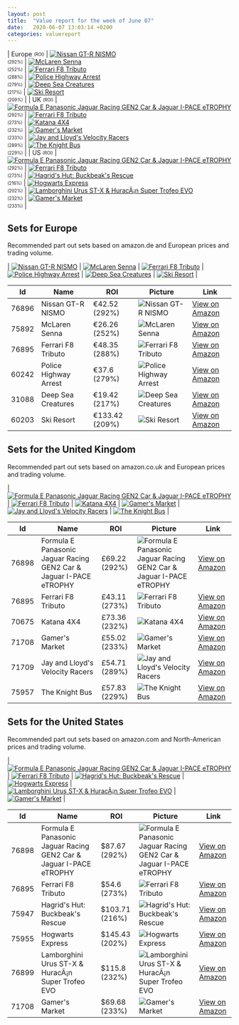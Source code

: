 ```yaml
---
layout: post
title:  "Value report for the week of June 07"
date:   2020-06-07 13:03:14 +0200
categories: valuereport
---
```


| Europe <sub><sup>(ROI)</sup></sub> | [![Nissan GT-R NISMO](https://images.brickset.com/sets/small/76896-1.jpg "Nissan GT-R NISMO")](https://amzn.to/2zZoRzu)<br><sub><sup>(292%)</sup></sub> | [![McLaren Senna](https://images.brickset.com/sets/small/75892-1.jpg "McLaren Senna")](https://amzn.to/3ezCfth)<br><sub><sup>(252%)</sup></sub> | [![Ferrari F8 Tributo](https://images.brickset.com/sets/small/76895-1.jpg "Ferrari F8 Tributo")](https://amzn.to/3cNrNOw)<br><sub><sup>(288%)</sup></sub> | [![Police Highway Arrest](https://images.brickset.com/sets/small/60242-1.jpg "Police Highway Arrest")](https://amzn.to/2Y3MMX6)<br><sub><sup>(279%)</sup></sub> | [![Deep Sea Creatures](https://images.brickset.com/sets/small/31088-1.jpg "Deep Sea Creatures")](https://amzn.to/3cFC6Dl)<br><sub><sup>(217%)</sup></sub> | [![Ski Resort](https://images.brickset.com/sets/small/60203-1.jpg "Ski Resort")](https://amzn.to/2XDhzuI)<br><sub><sup>(209%)</sup></sub> |
| UK <sub><sup>(ROI)</sup></sub> | [![Formula E Panasonic Jaguar Racing GEN2 Car & Jaguar I-PACE eTROPHY](https://images.brickset.com/sets/small/76898-1.jpg "Formula E Panasonic Jaguar Racing GEN2 Car & Jaguar I-PACE eTROPHY")](https://amzn.to/2XEpzvr)<br><sub><sup>(292%)</sup></sub> | [![Ferrari F8 Tributo](https://images.brickset.com/sets/small/76895-1.jpg "Ferrari F8 Tributo")](https://amzn.to/3dS3gIk)<br><sub><sup>(273%)</sup></sub> | [![Katana 4X4](https://images.brickset.com/sets/small/70675-1.jpg "Katana 4X4")](https://amzn.to/36LnsJm)<br><sub><sup>(232%)</sup></sub> | [![Gamer's Market](https://images.brickset.com/sets/small/71708-1.jpg "Gamer's Market")](https://amzn.to/2Xh1DOO)<br><sub><sup>(233%)</sup></sub> | [![Jay and Lloyd's Velocity Racers](https://images.brickset.com/sets/small/71709-1.jpg "Jay and Lloyd's Velocity Racers")](https://amzn.to/2TWzTg8)<br><sub><sup>(289%)</sup></sub> | [![The Knight Bus](https://images.brickset.com/sets/small/75957-1.jpg "The Knight Bus")](https://amzn.to/36OFiLB)<br><sub><sup>(229%)</sup></sub> |
| US <sub><sup>(ROI)</sup></sub> | [![Formula E Panasonic Jaguar Racing GEN2 Car & Jaguar I-PACE eTROPHY](https://images.brickset.com/sets/small/76898-1.jpg "Formula E Panasonic Jaguar Racing GEN2 Car & Jaguar I-PACE eTROPHY")](https://amzn.to/379lCCr)<br><sub><sup>(292%)</sup></sub> | [![Ferrari F8 Tributo](https://images.brickset.com/sets/small/76895-1.jpg "Ferrari F8 Tributo")](https://amzn.to/30iCNjA)<br><sub><sup>(273%)</sup></sub> | [![Hagrid's Hut: Buckbeak's Rescue](https://images.brickset.com/sets/small/75947-1.jpg "Hagrid's Hut: Buckbeak's Rescue")](https://amzn.to/2ZTgHUw)<br><sub><sup>(216%)</sup></sub> | [![Hogwarts Express](https://images.brickset.com/sets/small/75955-1.jpg "Hogwarts Express")](https://amzn.to/3dFOaG7)<br><sub><sup>(202%)</sup></sub> | [![Lamborghini Urus ST-X & HuracÃ¡n Super Trofeo EVO](https://images.brickset.com/sets/small/76899-1.jpg "Lamborghini Urus ST-X & HuracÃ¡n Super Trofeo EVO")](https://amzn.to/2BkAL83)<br><sub><sup>(232%)</sup></sub> | [![Gamer's Market](https://images.brickset.com/sets/small/71708-1.jpg "Gamer's Market")](https://amzn.to/2Be5Ytj)<br><sub><sup>(233%)</sup></sub> |

<!--more-->
## Sets for Europe
Recommended part out sets based on amazon.de and European prices and trading volume.

| [![Nissan GT-R NISMO](https://images.brickset.com/sets/small/76896-1.jpg "Nissan GT-R NISMO")](https://amzn.to/2zZoRzu) | [![McLaren Senna](https://images.brickset.com/sets/small/75892-1.jpg "McLaren Senna")](https://amzn.to/3ezCfth) | [![Ferrari F8 Tributo](https://images.brickset.com/sets/small/76895-1.jpg "Ferrari F8 Tributo")](https://amzn.to/3cNrNOw) | [![Police Highway Arrest](https://images.brickset.com/sets/small/60242-1.jpg "Police Highway Arrest")](https://amzn.to/2Y3MMX6) | [![Deep Sea Creatures](https://images.brickset.com/sets/small/31088-1.jpg "Deep Sea Creatures")](https://amzn.to/3cFC6Dl) | [![Ski Resort](https://images.brickset.com/sets/small/60203-1.jpg "Ski Resort")](https://amzn.to/2XDhzuI) |


Id | Name | ROI | Picture | Link
---|---|---|---|---
76896 | Nissan GT-R NISMO | &#8364;42.52 (292%) | ![Nissan GT-R NISMO](https://images.brickset.com/sets/small/76896-1.jpg "Nissan GT-R NISMO") | [View on Amazon](https://amzn.to/2zZoRzu)
75892 | McLaren Senna | &#8364;26.26 (252%) | ![McLaren Senna](https://images.brickset.com/sets/small/75892-1.jpg "McLaren Senna") | [View on Amazon](https://amzn.to/3ezCfth)
76895 | Ferrari F8 Tributo | &#8364;48.35 (288%) | ![Ferrari F8 Tributo](https://images.brickset.com/sets/small/76895-1.jpg "Ferrari F8 Tributo") | [View on Amazon](https://amzn.to/3cNrNOw)
60242 | Police Highway Arrest | &#8364;37.6 (279%) | ![Police Highway Arrest](https://images.brickset.com/sets/small/60242-1.jpg "Police Highway Arrest") | [View on Amazon](https://amzn.to/2Y3MMX6)
31088 | Deep Sea Creatures | &#8364;19.42 (217%) | ![Deep Sea Creatures](https://images.brickset.com/sets/small/31088-1.jpg "Deep Sea Creatures") | [View on Amazon](https://amzn.to/3cFC6Dl)
60203 | Ski Resort | &#8364;133.42 (209%) | ![Ski Resort](https://images.brickset.com/sets/small/60203-1.jpg "Ski Resort") | [View on Amazon](https://amzn.to/2XDhzuI)

## Sets for the United Kingdom
Recommended part out sets based on amazon.co.uk and European prices and trading volume.

| [![Formula E Panasonic Jaguar Racing GEN2 Car & Jaguar I-PACE eTROPHY](https://images.brickset.com/sets/small/76898-1.jpg "Formula E Panasonic Jaguar Racing GEN2 Car & Jaguar I-PACE eTROPHY")](https://amzn.to/2XEpzvr) | [![Ferrari F8 Tributo](https://images.brickset.com/sets/small/76895-1.jpg "Ferrari F8 Tributo")](https://amzn.to/3dS3gIk) | [![Katana 4X4](https://images.brickset.com/sets/small/70675-1.jpg "Katana 4X4")](https://amzn.to/36LnsJm) | [![Gamer's Market](https://images.brickset.com/sets/small/71708-1.jpg "Gamer's Market")](https://amzn.to/2Xh1DOO) | [![Jay and Lloyd's Velocity Racers](https://images.brickset.com/sets/small/71709-1.jpg "Jay and Lloyd's Velocity Racers")](https://amzn.to/2TWzTg8) | [![The Knight Bus](https://images.brickset.com/sets/small/75957-1.jpg "The Knight Bus")](https://amzn.to/36OFiLB) |


Id | Name | ROI | Picture | Link
---|---|---|---|---
76898 | Formula E Panasonic Jaguar Racing GEN2 Car & Jaguar I-PACE eTROPHY | &#163;69.22 (292%) | ![Formula E Panasonic Jaguar Racing GEN2 Car & Jaguar I-PACE eTROPHY](https://images.brickset.com/sets/small/76898-1.jpg "Formula E Panasonic Jaguar Racing GEN2 Car & Jaguar I-PACE eTROPHY") | [View on Amazon](https://amzn.to/2XEpzvr)
76895 | Ferrari F8 Tributo | &#163;43.11 (273%) | ![Ferrari F8 Tributo](https://images.brickset.com/sets/small/76895-1.jpg "Ferrari F8 Tributo") | [View on Amazon](https://amzn.to/3dS3gIk)
70675 | Katana 4X4 | &#163;73.36 (232%) | ![Katana 4X4](https://images.brickset.com/sets/small/70675-1.jpg "Katana 4X4") | [View on Amazon](https://amzn.to/36LnsJm)
71708 | Gamer's Market | &#163;55.02 (233%) | ![Gamer's Market](https://images.brickset.com/sets/small/71708-1.jpg "Gamer's Market") | [View on Amazon](https://amzn.to/2Xh1DOO)
71709 | Jay and Lloyd's Velocity Racers | &#163;54.71 (289%) | ![Jay and Lloyd's Velocity Racers](https://images.brickset.com/sets/small/71709-1.jpg "Jay and Lloyd's Velocity Racers") | [View on Amazon](https://amzn.to/2TWzTg8)
75957 | The Knight Bus | &#163;57.83 (229%) | ![The Knight Bus](https://images.brickset.com/sets/small/75957-1.jpg "The Knight Bus") | [View on Amazon](https://amzn.to/36OFiLB)

## Sets for the United States
Recommended part out sets based on amazon.com and North-American prices and trading volume.

| [![Formula E Panasonic Jaguar Racing GEN2 Car & Jaguar I-PACE eTROPHY](https://images.brickset.com/sets/small/76898-1.jpg "Formula E Panasonic Jaguar Racing GEN2 Car & Jaguar I-PACE eTROPHY")](https://amzn.to/379lCCr) | [![Ferrari F8 Tributo](https://images.brickset.com/sets/small/76895-1.jpg "Ferrari F8 Tributo")](https://amzn.to/30iCNjA) | [![Hagrid's Hut: Buckbeak's Rescue](https://images.brickset.com/sets/small/75947-1.jpg "Hagrid's Hut: Buckbeak's Rescue")](https://amzn.to/2ZTgHUw) | [![Hogwarts Express](https://images.brickset.com/sets/small/75955-1.jpg "Hogwarts Express")](https://amzn.to/3dFOaG7) | [![Lamborghini Urus ST-X & HuracÃ¡n Super Trofeo EVO](https://images.brickset.com/sets/small/76899-1.jpg "Lamborghini Urus ST-X & HuracÃ¡n Super Trofeo EVO")](https://amzn.to/2BkAL83) | [![Gamer's Market](https://images.brickset.com/sets/small/71708-1.jpg "Gamer's Market")](https://amzn.to/2Be5Ytj) |


Id | Name | ROI | Picture | Link
---|---|---|---|---
76898 | Formula E Panasonic Jaguar Racing GEN2 Car & Jaguar I-PACE eTROPHY | &#36;87.67 (292%) | ![Formula E Panasonic Jaguar Racing GEN2 Car & Jaguar I-PACE eTROPHY](https://images.brickset.com/sets/small/76898-1.jpg "Formula E Panasonic Jaguar Racing GEN2 Car & Jaguar I-PACE eTROPHY") | [View on Amazon](https://amzn.to/379lCCr)
76895 | Ferrari F8 Tributo | &#36;54.6 (273%) | ![Ferrari F8 Tributo](https://images.brickset.com/sets/small/76895-1.jpg "Ferrari F8 Tributo") | [View on Amazon](https://amzn.to/30iCNjA)
75947 | Hagrid's Hut: Buckbeak's Rescue | &#36;103.71 (216%) | ![Hagrid's Hut: Buckbeak's Rescue](https://images.brickset.com/sets/small/75947-1.jpg "Hagrid's Hut: Buckbeak's Rescue") | [View on Amazon](https://amzn.to/2ZTgHUw)
75955 | Hogwarts Express | &#36;145.43 (202%) | ![Hogwarts Express](https://images.brickset.com/sets/small/75955-1.jpg "Hogwarts Express") | [View on Amazon](https://amzn.to/3dFOaG7)
76899 | Lamborghini Urus ST-X & HuracÃ¡n Super Trofeo EVO | &#36;115.8 (232%) | ![Lamborghini Urus ST-X & HuracÃ¡n Super Trofeo EVO](https://images.brickset.com/sets/small/76899-1.jpg "Lamborghini Urus ST-X & HuracÃ¡n Super Trofeo EVO") | [View on Amazon](https://amzn.to/2BkAL83)
71708 | Gamer's Market | &#36;69.68 (233%) | ![Gamer's Market](https://images.brickset.com/sets/small/71708-1.jpg "Gamer's Market") | [View on Amazon](https://amzn.to/2Be5Ytj)


